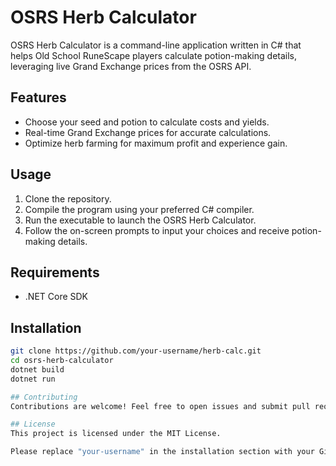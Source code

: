 # OSRS Herb Calculator

OSRS Herb Calculator is a command-line application written in C# that helps Old School RuneScape players calculate potion-making details, leveraging live Grand Exchange prices from the OSRS API.

## Features

- Choose your seed and potion to calculate costs and yields.
- Real-time Grand Exchange prices for accurate calculations.
- Optimize herb farming for maximum profit and experience gain.

## Usage

1. Clone the repository.
2. Compile the program using your preferred C# compiler.
3. Run the executable to launch the OSRS Herb Calculator.
4. Follow the on-screen prompts to input your choices and receive potion-making details.

## Requirements

- .NET Core SDK

## Installation

```bash
git clone https://github.com/your-username/herb-calc.git
cd osrs-herb-calculator
dotnet build
dotnet run

## Contributing
Contributions are welcome! Feel free to open issues and submit pull requests.

## License
This project is licensed under the MIT License.

Please replace "your-username" in the installation section with your GitHub username. If you have any more adjustments or additions, feel free to make them!


